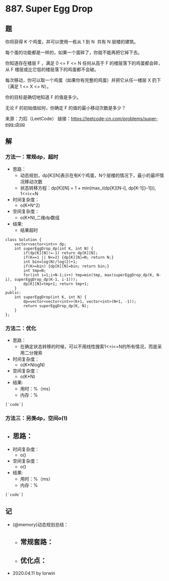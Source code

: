 # 887. Super Egg Drop

## 题

你将获得 K 个鸡蛋，并可以使用一栋从 1 到 N  共有 N 层楼的建筑。

每个蛋的功能都是一样的，如果一个蛋碎了，你就不能再把它掉下去。

你知道存在楼层 F ，满足 0 <= F <= N 任何从高于 F 的楼层落下的鸡蛋都会碎，从 F 楼层或比它低的楼层落下的鸡蛋都不会破。

每次移动，你可以取一个鸡蛋（如果你有完整的鸡蛋）并把它从任一楼层 X 扔下（满足 1 <= X <= N）。

你的目标是确切地知道 F 的值是多少。

无论 F 的初始值如何，你确定 F 的值的最小移动次数是多少？

来源：力扣（LeetCode）
链接：https://leetcode-cn.com/problems/super-egg-drop

## 解

### 方法一：常规dp，超时
- 思路：
  - 动态规划，dp[K][N]表示在有K个鸡蛋，N个层楼的情况下，最小的最坏情况移动次数
  - 状态转移方程：dp[K][N] = 1 + min(max_i(dp[K][N-i], dp[K-1][i-1])), 1<=i<=N
- 时间复杂度：
  - o(K*N^2)
- 空间复杂度：
  - o(K*N),二维dp数组
- 结果:
  - 结果超时
```
class Solution {
    vector<vector<int>> dp;
    int superEggDrop_dp(int K, int N) {
        if(dp[K][N]!=-1) return dp[K][N];
        if(K==1 || N<=2) {dp[K][N]=N; return N;}
        int bin=log(N)/log(2)+1;
        if(K>=bin) {dp[K][N]=bin; return bin;}
        int tmp=N;
        for(int i=1;i<N-1;i++) tmp=min(tmp, max(superEggDrop_dp(K, N-i), superEggDrop_dp(K-1, i-1)));
        dp[K][N]=tmp+1; return tmp+1;
    }
public:
    int superEggDrop(int K, int N) {
        dp=vector<vector<int>>(K+1, vector<int>(N+1, -1));
        return superEggDrop_dp(K, N);
    }
};
```

### 方法二：优化
- 思路：
  - 在确定状态转移的时候，可以不用线性搜索1<=i<=N的所有情况，而是采用二分搜索
- 时间复杂度：
  - o(K*NlogN)
- 空间复杂度：
  - o(K*N)
- 结果:
  - 用时：%（ms）
  - 内存：%
```
[`code`]
```

### 方法三：另类dp，空间o(1)
- 思路：
  - 
- 时间复杂度：
  - o()
- 空间复杂度：
  - o()
- 结果:
  - 用时：%（ms）
  - 内存：%
```
[`code`]
```

## 记

- (@memory)动态规划总结：
  - 常规套路：
    - 
  - 优化点：
    - 
- 2020.04.11 by lorwin